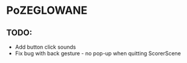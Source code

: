 # PoZEGLOWANE
## TODO:
- Add button click sounds
- Fix bug with back gesture - no pop-up when quitting ScorerScene